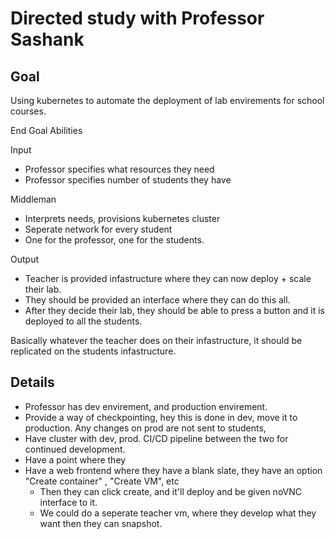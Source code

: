 # Directed study with Professor Sashank


## Goal

Using kubernetes to automate the deployment of lab envirements for school courses.

End Goal Abilities


Input
- Professor specifies what resources they need
- Professor specifies number of students they have


Middleman
- Interprets needs, provisions kubernetes cluster
- Seperate network for every student
- One for the professor, one for the students.


Output
- Teacher is provided infastructure where they can now deploy + scale their lab.
- They should be provided an interface where they can do this all.
- After they decide their lab, they should be able to press a button and it is deployed to all the students.


Basically whatever the teacher does on their infastructure, it should be replicated on the students infastructure.

## Details


- Professor has dev envirement, and production envirement.
- Provide a way of checkpointing, hey this is done in dev, move it to production. Any changes on prod are not sent to students, 
- Have cluster with dev, prod. CI/CD pipeline between the two for continued development.
- Have a point where they 
- Have a web frontend where they have a blank slate, they have an option "Create container" , "Create VM", etc
  - Then they can click create, and it'll deploy and be given noVNC interface to it.
  - We could do a seperate teacher vm, where they develop what they want then they can snapshot.